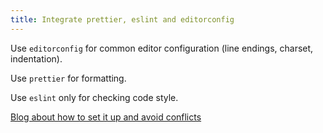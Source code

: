 ```yaml
---
title: Integrate prettier, eslint and editorconfig
---
```


Use `editorconfig` for common editor configuration (line endings, charset, indentation).

Use `prettier` for formatting.

Use `eslint` only for checking code style.

[Blog about how to set it up and avoid conflicts](https://blog.theodo.com/2019/08/empower-your-dev-environment-with-eslint-prettier-and-editorconfig-with-no-conflicts/)
